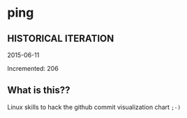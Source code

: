 # ping

## HISTORICAL ITERATION
2015-06-11

Incremented: 206

## What is this?? 
Linux skills to hack the github commit visualization chart `;-)`
